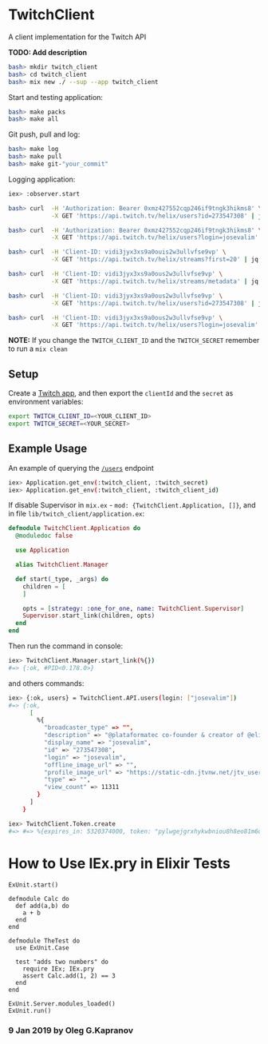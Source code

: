 # TwitchClient

A client implementation for the Twitch API

**TODO: Add description**

```bash
bash> mkdir twitch_client
bash> cd twitch_client
bash> mix new ./ --sup --app twitch_client
```
Start and testing application:

```bash
bash> make packs
bash> make all
```
Git push, pull and log:

```bash
bash> make log
bash> make pull
bash> make git-"your_commit"
```
Logging application:

```bash
iex> :observer.start
```

```bash
bash> curl  -H 'Authorization: Bearer 0xmz427552cqp246if9tngk3hikms8' \
            -X GET 'https://api.twitch.tv/helix/users?id=273547308' | jq .

bash> curl  -H 'Authorization: Bearer 0xmz427552cqp246if9tngk3hikms8' \
            -X GET 'https://api.twitch.tv/helix/users?login=josevalim' | jq .

bash> curl  -H 'Client-ID: vidi3jyx3xs9a0ouis2w3ullvfse9vp' \
            -X GET 'https://api.twitch.tv/helix/streams?first=20' | jq .

bash> curl  -H 'Client-ID: vidi3jyx3xs9a0ous2w3ullvfse9vp' \
            -X GET 'https://api.twitch.tv/helix/streams/metadata' | jq .

bash> curl  -H 'Client-ID: vidi3jyx3xs9a0ous2w3ullvfse9vp' \
            -X GET 'https://api.twitch.tv/helix/users?id=273547308' | jq .

bash> curl  -H 'Client-ID: vidi3jyx3xs9a0ous2w3ullvfse9vp' \
            -X GET 'https://api.twitch.tv/helix/users?login=josevalim' | jq .
```

**NOTE:** If you change the `TWITCH_CLIENT_ID` and the `TWITCH_SECRET` remember to run a `mix clean`

## Setup

Create a [Twitch app](https://dev.twitch.tv/dashboard/apps/create), and
then export the `clientId` and the `secret` as environment variables:

```bash
export TWITCH_CLIENT_ID=<YOUR_CLIENT_ID>
export TWITCH_SECRET=<YOUR_SECRET>
```

## Example Usage

An example of querying the
[`/users`](https://dev.twitch.tv/docs/api/reference/#get-users) endpoint

```bash
iex> Application.get_env(:twitch_client, :twitch_secret)
iex> Application.get_env(:twitch_client, :twitch_client_id)
```

If disable Supervisor in `mix.ex` - `mod: {TwitchClient.Application, []}`,
and in file `lib/twitch_client/application.ex`:

```elixir
defmodule TwitchClient.Application do
  @moduledoc false

  use Application

  alias TwitchClient.Manager

  def start(_type, _args) do
    children = [
    ]

    opts = [strategy: :one_for_one, name: TwitchClient.Supervisor]
    Supervisor.start_link(children, opts)
  end
end
```
Then run the command in console:

```bash
iex> TwitchClient.Manager.start_link(%{})
#=> {:ok, #PID<0.178.0>}
```
and others commands:

```bash
iex> {:ok, users} = TwitchClient.API.users(login: ["josevalim"])
#=> {:ok,
      [
        %{
          "broadcaster_type" => "",
          "description" => "@plataformatec co-founder & creator of @elixirlang",
          "display_name" => "josevalim",
          "id" => "273547308",
          "login" => "josevalim",
          "offline_image_url" => "",
          "profile_image_url" => "https://static-cdn.jtvnw.net/jtv_user_pictures/128192c8-53bf-4f0f-815d-cff9a23f8d74-profile_image-300x300.jpg",
          "type" => "",
          "view_count" => 11311
        }
      ]
    }

iex> TwitchClient.Token.create
#=> #=> %{expires_in: 5320374000, token: "pylwgejgrxhykwbniou8h8eo81m6oz"}
```

# How to Use IEx.pry in Elixir Tests

```iex
ExUnit.start()

defmodule Calc do
  def add(a,b) do
    a + b
  end
end

defmodule TheTest do
  use ExUnit.Case

  test "adds two numbers" do
    require IEx; IEx.pry
    assert Calc.add(1, 2) == 3
  end
end

ExUnit.Server.modules_loaded()
ExUnit.run()
```

### 9 Jan 2019 by Oleg G.Kapranov

[1]: https://dev.twitch.tv/docs/v5/
[2]: https://dev.twitch.tv/docs/api/reference/#get-users
[3]: https://dev.twitch.tv/docs/api/reference/#get-videos
